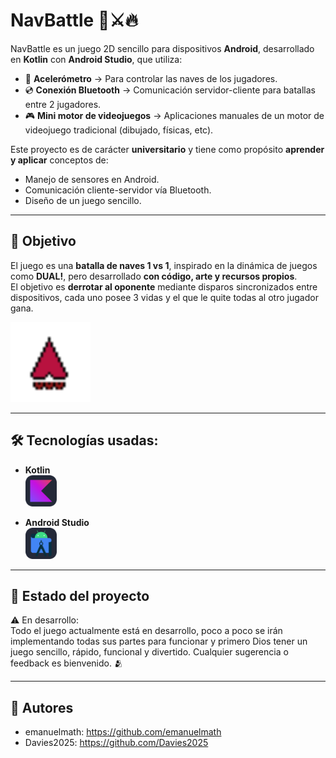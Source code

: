 # NavBattle 🚀⚔️🔥

NavBattle es un juego 2D sencillo para dispositivos **Android**, desarrollado en **Kotlin** con **Android Studio**, que utiliza:

- 📱 **Acelerómetro** → Para controlar las naves de los jugadores.  
- 💿 **Conexión Bluetooth** → Comunicación servidor-cliente para batallas entre 2 jugadores.  
- 🎮 **Mini motor de videojuegos** → Aplicaciones manuales de un motor de videojuego tradicional (dibujado, físicas, etc).  

Este proyecto es de carácter **universitario** y tiene como propósito **aprender y aplicar** conceptos de:
- Manejo de sensores en Android.
- Comunicación cliente-servidor vía Bluetooth.
- Diseño de un juego sencillo.

---

## 🎯 Objetivo
El juego es una **batalla de naves 1 vs 1**, inspirado en la dinámica de juegos como **DUAL!**, pero desarrollado **con código, arte y recursos propios**.  
El objetivo es **derrotar al oponente** mediante disparos sincronizados entre dispositivos, cada uno posee 3 vidas y el que le quite todas al otro jugador gana.


<img src="assets/Player.gif" alt="El player y sus 3 vidas." width="128"/>

---

## 🛠️ Tecnologías usadas:
- **Kotlin**  
  <img src="https://raw.githubusercontent.com/tandpfun/skill-icons/main/icons/Kotlin-Dark.svg" alt="Imagen de Kotlin" width="50" height="50">

- **Android Studio**  
  <img src="https://raw.githubusercontent.com/tandpfun/skill-icons/main/icons/AndroidStudio-Dark.svg" alt="Imagen de Android Studio" width="50" height="50">

---

## 🚀 Estado del proyecto
⚠️ En desarrollo:  
Todo el juego actualmente está en desarrollo, poco a poco se irán implementando todas sus partes para funcionar y primero Dios tener un juego sencillo, rápido, funcional y divertido. 
Cualquier sugerencia o feedback es bienvenido. 🫂

---

## 👥 Autores
- emanuelmath: https://github.com/emanuelmath 
- Davies2025: https://github.com/Davies2025 
